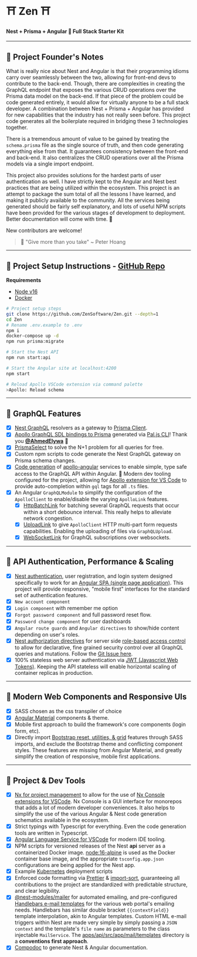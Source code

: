 # ⛩ Zen ⛩ 
#### Nest + Prisma + Angular 🏮 Full Stack Starter Kit 

---

## 🏯 Project Founder's Notes

What is really nice about Nest and Angular is that their programming idioms carry over seamlessly between the two, allowing for front-end devs to contribute to the back-end.  Though, there are complexities in creating the GraphQL endpoint that exposes the various CRUD operations over the Prisma data model on the back-end.  If that piece of the problem could be code generated entirely, it would allow for virtually anyone to be a full stack developer.  A combination between Nest + Prisma + Angular has provided for new capabilities that the industry has not really seen before. This project code generates all the boilerplate required in bridging these 3 technologies together.

There is a tremendous amount of value to be gained by treating the `schema.prisma` file as the single source of truth, and then code generating everything else from that.  It guarantees consistency between the front-end and back-end.  It also centralizes the CRUD operations over all the Prisma models via a single import endpoint.

This project also provides solutions for the hardest parts of user authentication as well.  I have strictly kept to the Angular and Nest best practices that are being utilized within the ecosystem.  This project is an attempt to package the sum total of all the lessons I have learned, and making it publicly available to the community.  All the services being generated should be fairly self explanatory, and lots of useful NPM scripts have been provided for the various stages of development to deployment.  Better documentation will come with time. 🍜

New contributors are welcome!

> 🎐 "Give more than you take" ~ Peter Hoang

---

## 🍣 Project Setup Instructions - [GitHub Repo](https://github.com/ZenSoftware/Zen)

**Requirements**

- [Node v16](https://nodejs.org/)
- [Docker](https://www.docker.com/)

```bash
# Project setup steps
git clone https://github.com/ZenSoftware/Zen.git --depth=1
cd Zen
# Rename .env.example to .env
npm i
docker-compose up -d
npm run prisma:migrate
```

```bash
# Start the Nest API
npm run start:api

# Start the Angular site at localhost:4200
npm start
```

```bash
# Reload Apollo VSCode extension via command palette
>Apollo: Reload schema
```

---

## 🥢 GraphQL Features

- [x] [Nest GraphQL](https://docs.nestjs.com/graphql/resolvers) resolvers as a gateway to [Prisma Client](https://www.prisma.io).
- [x] [Apollo GraphQL SDL bindings to Prisma](https://paljs.com/generator/sdl) generated via [Pal.js CLI](https://paljs.com/cli/generator)!  Thank you [**@AhmedElywa**](https://github.com/paljs) 🎎
- [x] [PrismaSelect](https://paljs.com/plugins/select/) to solve the N+1 problem for all queries for free.
- [x] Custom npm scripts to code generate the Nest GraphQL gateway on Prisma schema changes.
- [x] [Code generation](https://graphql-code-generator.com/docs/plugins/typescript-apollo-angular) of [apollo-angular](https://www.apollographql.com/docs/angular/) services to enable simple, type safe access to the GraphQL API within Angular. 🎀 Modern dev tooling configured for the project, allowing for [Apollo extension for VS Code](https://www.apollographql.com/docs/devtools/editor-plugins/) to provide auto-completion within `gql` tags for all `.ts` files. 
- [x] An Angular `GraphQLModule` to simplify the configuration of the `ApolloClient` to enable/disable the varying `ApolloLink` features.
  - [x] [HttpBatchLink](https://apollo-angular.com/docs/data/network#httpclient-1) for batching several GraphQL requests that occur within a short debounce interval. This really helps to alleviate network congestion.
  - [x] [UploadLink](https://www.npmjs.com/package/apollo-upload-client) to give `ApolloClient` HTTP multi-part form requests capabilities. Enabling the uploading of files via `GraphQLUpload`.
  - [x] [WebSocketLink](https://www.apollographql.com/docs/react/data/subscriptions/#2-initialize-a-websocketlink) for GraphQL subscriptions over websockets.

---

## 🍱 API Authentication, Performance & Scaling

- [X] [Nest authentication](https://docs.nestjs.com/techniques/authentication), user registration, and login system designed specifically to work for an [Angular SPA (single page application)](https://angular.io/). This project will provide responsive, "mobile first" interfaces for the standard set of authentication features.
- [X] `New account component`
- [x] `Login component` with remember me option
- [X] `Forgot password component` and full password reset flow.
- [X] `Password change component` for user dashboards
- [X] `Angular route guards` and `Angular directives` to show/hide content depending on user's roles.
- [X] [Nest authorization directives](https://docs.nestjs.com/techniques/authentication#extending-guards) for server side [role-based access control](https://en.wikipedia.org/wiki/Role-based_access_control?oldformat=true) to allow for declarative, fine grained security control over all GraphQL queries and mutations. Follow the [Git Issue here](https://github.com/ZenSoftware/Zen/issues/7).
- [x] 100% stateless web server authentication via [JWT (Javascript Web Tokens)](https://docs.nestjs.com/techniques/authentication#jwt-functionality). Keeping the API stateless will enable horizontal scaling of container replicas in production.

---

## 🍵 Modern Web Components and Responsive UIs

- [x] SASS chosen as the css transpiler of choice
- [x] [Angular Material](https://material.angular.io/) components & theme.
- [X] Mobile first approach to build the framework's core components (login form, etc).
- [x] Directly import [Bootstrap reset, utilities, & grid](https://www.amadousall.com/the-good-parts-of-bootstrap-4-you-are-missing-in-your-angular-material-projects/) features through SASS imports, and exclude the Bootstrap theme and conflicting component styles. These features are missing from Angular Material, and greatly simplify the creation of responsive, mobile first applications.

---

## 🍡 Project & Dev Tools

- [x] [Nx for project management](https://nx.dev/angular) to allow for the use of [Nx Console extensions for VSCode](https://marketplace.visualstudio.com/items?itemName=nrwl.angular-console). Nx Console is a GUI interface for monorepos that adds a lot of modern developer conveniences. It also helps to simplify the use of the various Angular & Nest code generation schematics available in the ecosystem.
- [x] Strict typings with Typescript for everything.  Even the code generation tools are written in Typescript.
- [x] [Angular Language Service for VSCode](https://marketplace.visualstudio.com/items?itemName=Angular.ng-template) for modern IDE tooling.
- [x] NPM scripts for versioned releases of the Nest **api** server as a containerized Docker image. [node:16-alpine](https://hub.docker.com/_/node?tab=description&ref=hackernoon.com) is used as the Docker container base image, and the appropriate `tsconfig.app.json` configurations are being applied for the Nest app.
- [x] Example [Kubernetes](https://kubernetes.io/) deployment scripts
- [x] Enforced code formatting via [Prettier](https://prettier.io/) & [import-sort](https://www.npmjs.com/package/prettier-plugin-import-sort), guaranteeing all contributions to the project are standardized with predictable structure, and clear legibility.
- [X] [@nest-modules/mailer](https://www.npmjs.com/package/@nest-modules/mailer) for automated emailing, and pre-configured [Handlebars e-mail templates](https://handlebarsjs.com/guide/#what-is-handlebars) for the various web portal's emailing needs. Handlebars has similar double bracket `{{contextField}}` template interpolation, akin to Angular templates. Custom HTML e-mail triggers within Nest are made very simple by simply passing a `JSON context` and the template's `file name` as parameters to the class injectable `MailService`.  The [apps/api/src/app/mail/templates](https://github.com/ZenSoftware/Zen/tree/main/apps/api/src/app/mail/templates) directory is a **conventions first approach**.
- [x] [Compodoc](https://compodoc.app/) to generate Nest & Angular documentation.
